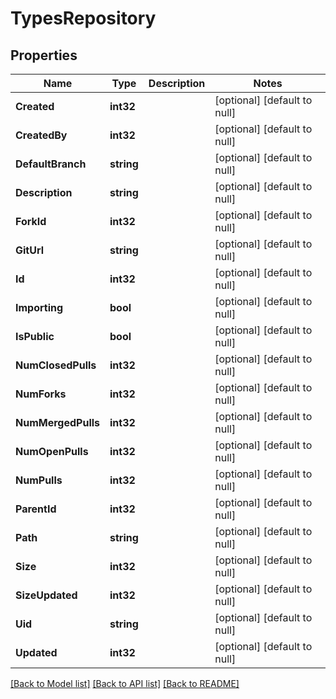 # TypesRepository

## Properties
Name | Type | Description | Notes
------------ | ------------- | ------------- | -------------
**Created** | **int32** |  | [optional] [default to null]
**CreatedBy** | **int32** |  | [optional] [default to null]
**DefaultBranch** | **string** |  | [optional] [default to null]
**Description** | **string** |  | [optional] [default to null]
**ForkId** | **int32** |  | [optional] [default to null]
**GitUrl** | **string** |  | [optional] [default to null]
**Id** | **int32** |  | [optional] [default to null]
**Importing** | **bool** |  | [optional] [default to null]
**IsPublic** | **bool** |  | [optional] [default to null]
**NumClosedPulls** | **int32** |  | [optional] [default to null]
**NumForks** | **int32** |  | [optional] [default to null]
**NumMergedPulls** | **int32** |  | [optional] [default to null]
**NumOpenPulls** | **int32** |  | [optional] [default to null]
**NumPulls** | **int32** |  | [optional] [default to null]
**ParentId** | **int32** |  | [optional] [default to null]
**Path** | **string** |  | [optional] [default to null]
**Size** | **int32** |  | [optional] [default to null]
**SizeUpdated** | **int32** |  | [optional] [default to null]
**Uid** | **string** |  | [optional] [default to null]
**Updated** | **int32** |  | [optional] [default to null]

[[Back to Model list]](../README.md#documentation-for-models) [[Back to API list]](../README.md#documentation-for-api-endpoints) [[Back to README]](../README.md)

